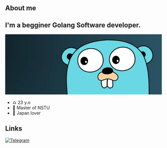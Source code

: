 ## About me
## I'm a begginer Golang Software developer.
![Golang](https://github.com/lumorow/lumorow/raw/main/./misc/go_picture.png)
- ♎ 23 y.o
- 🔭 Master of NSTU
- 👺 Japan lover

## Links

[![Telegram](https://img.shields.io/badge/-Telegram-090909?style=for-the-badge&logo=telegram&logoColor=27A0D9)](https://t.me/lumorow)
